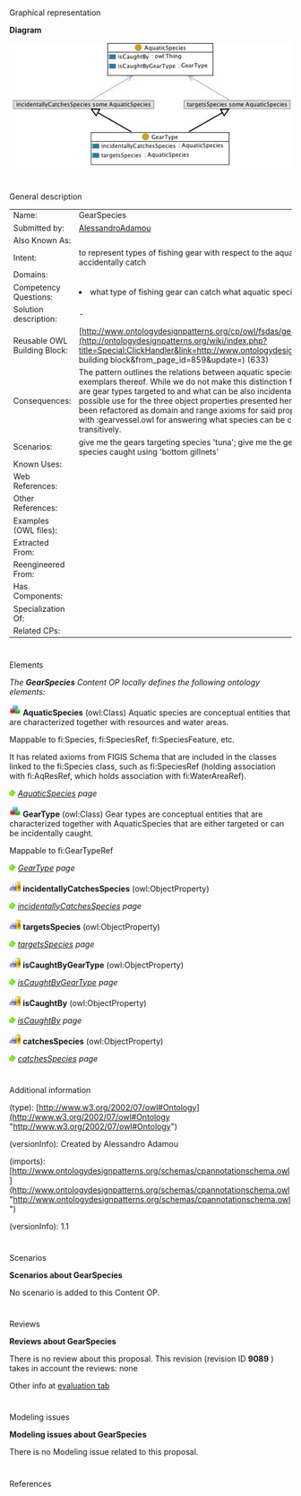 # 

 Graphical representation



__Diagram__ 





[![Image:Gearspecies.jpg](public/images/9/96/Gearspecies.jpg)](../Image/Gearspecies.jpg "Image:Gearspecies.jpg")





# 

 General description




|  |  |
| --- | --- |
|  Name:  |  GearSpecies  |
|  Submitted by:  | [AlessandroAdamou](../User/AlessandroAdamou "User:AlessandroAdamou")  |
|  Also Known As:  |  |
|  Intent:  |  to represent types of fishing gear with respect to the aquatic species they either are targeted to catch or can accidentally catch  |
|  Domains:  |  |
|  Competency Questions:  | <li>       what type of fishing gear can catch what aquatic species?      </li> |
|  Solution description:  |  -  |
|  Reusable OWL Building Block:  | [http://www.ontologydesignpatterns.org/cp/owl/fsdas/gearspecies.owl](http://ontologydesignpatterns.org/wiki/index.php?title=Special:ClickHandler&link=http://www.ontologydesignpatterns.org/cp/owl/fsdas/gearspecies.owl&message=OWL building block&from_page_id=859&update=)  (633)  |
|  Consequences:  |  The pattern outlines the relations between aquatic species and types of fishing gear that are suitable for catching exemplars thereof. While we do not make this distinction from the species' viewpoint, we do distinguish what species are gear types targeted to and what can be also incidentally caught. Since the original model does not hint at any other possible use for the three object properties presented herein, restriction superclasses for domains and ranges have been refactored as domain and range axioms for said properties. Note that this pattern can also be combined with :gearvessel.owl for answering what species can be caught using what vessel types. This can be inferred transitively.  |
|  Scenarios:  |  give me the gears targeting species 'tuna'; give me the gears which incidentally catch species 'dolphins'; give me the species caught using 'bottom gillnets'  |
|  Known Uses:  |  |
|  Web References:  |  |
|  Other References:  |  |
|  Examples (OWL files):  |  |
|  Extracted From:  |  |
|  Reengineered From:  |  |
|  Has Components:  |  |
|  Specialization Of:  |  |
|  Related CPs:  |  |



  





# 

 Elements



_The
 __GearSpecies__ 
 Content OP locally defines the following ontology elements:_ 





[![Class](public/images/thumb/2/27/Class.gif/20px-Class.gif)](../Image/Class.gif "Class")
__AquaticSpecies__ 
 (owl:Class) Aquatic species are conceptual entities that are characterized together with resources and water areas.
 
 Mappable to fi:Species, fi:SpeciesRef, fi:SpeciesFeature, etc.
 



 It has related axioms from FIGIS Schema that are included in the classes linked to the fi:Species class, such as fi:SpeciesRef (holding association with fi:AqResRef, which holds association with fi:WaterAreaRef).
 



[![](public/images/thumb/8/87/ArrowRight.gif/11px-ArrowRight.gif)](../Image/ArrowRight.gif "ArrowRight.gif")
_[AquaticSpecies](../Submissions/GearSpecies/AquaticSpecies "Submissions:GearSpecies/AquaticSpecies") 
 page_ 



[![Class](public/images/thumb/2/27/Class.gif/20px-Class.gif)](../Image/Class.gif "Class")
__GearType__ 
 (owl:Class) Gear types are conceptual entities that are characterized together with AquaticSpecies that are either targeted or can be incidentally caught.
 
 Mappable to fi:GearTypeRef
 



[![](public/images/thumb/8/87/ArrowRight.gif/11px-ArrowRight.gif)](../Image/ArrowRight.gif "ArrowRight.gif")
_[GearType](../Submissions/GearSpecies/GearType "Submissions:GearSpecies/GearType") 
 page_ 



[![ObjectProperty](public/images/thumb/c/c3/ObjectProperty.gif/20px-ObjectProperty.gif)](../Image/ObjectProperty.gif "ObjectProperty")
__incidentallyCatchesSpecies__ 
 (owl:ObjectProperty)
 
[![](public/images/thumb/8/87/ArrowRight.gif/11px-ArrowRight.gif)](../Image/ArrowRight.gif "ArrowRight.gif")
_[incidentallyCatchesSpecies](../Submissions/GearSpecies/incidentallyCatchesSpecies "Submissions:GearSpecies/incidentallyCatchesSpecies") 
 page_ 



[![ObjectProperty](public/images/thumb/c/c3/ObjectProperty.gif/20px-ObjectProperty.gif)](../Image/ObjectProperty.gif "ObjectProperty")
__targetsSpecies__ 
 (owl:ObjectProperty)
 
[![](public/images/thumb/8/87/ArrowRight.gif/11px-ArrowRight.gif)](../Image/ArrowRight.gif "ArrowRight.gif")
_[targetsSpecies](../Submissions/GearSpecies/targetsSpecies "Submissions:GearSpecies/targetsSpecies") 
 page_ 



[![ObjectProperty](public/images/thumb/c/c3/ObjectProperty.gif/20px-ObjectProperty.gif)](../Image/ObjectProperty.gif "ObjectProperty")
__isCaughtByGearType__ 
 (owl:ObjectProperty)
 
[![](public/images/thumb/8/87/ArrowRight.gif/11px-ArrowRight.gif)](../Image/ArrowRight.gif "ArrowRight.gif")
_[isCaughtByGearType](../Submissions/GearSpecies/isCaughtByGearType "Submissions:GearSpecies/isCaughtByGearType") 
 page_ 



[![ObjectProperty](public/images/thumb/c/c3/ObjectProperty.gif/20px-ObjectProperty.gif)](../Image/ObjectProperty.gif "ObjectProperty")
__isCaughtBy__ 
 (owl:ObjectProperty)
 
[![](public/images/thumb/8/87/ArrowRight.gif/11px-ArrowRight.gif)](../Image/ArrowRight.gif "ArrowRight.gif")
_[isCaughtBy](../Submissions/GearSpecies/isCaughtBy "Submissions:GearSpecies/isCaughtBy") 
 page_ 



[![ObjectProperty](public/images/thumb/c/c3/ObjectProperty.gif/20px-ObjectProperty.gif)](../Image/ObjectProperty.gif "ObjectProperty")
__catchesSpecies__ 
 (owl:ObjectProperty)
 
[![](public/images/thumb/8/87/ArrowRight.gif/11px-ArrowRight.gif)](../Image/ArrowRight.gif "ArrowRight.gif")
_[catchesSpecies](../Submissions/GearSpecies/catchesSpecies "Submissions:GearSpecies/catchesSpecies") 
 page_ 


# 

 Additional information



 (type):
 [http://www.w3.org/2002/07/owl#Ontology](http://www.w3.org/2002/07/owl#Ontology "http://www.w3.org/2002/07/owl#Ontology") 




 (versionInfo): Created by Alessandro Adamou
 



 (imports):
 [http://www.ontologydesignpatterns.org/schemas/cpannotationschema.owl](http://www.ontologydesignpatterns.org/schemas/cpannotationschema.owl "http://www.ontologydesignpatterns.org/schemas/cpannotationschema.owl") 




 (versionInfo): 1.1
 



# 

 Scenarios




__Scenarios about GearSpecies__ 


 No scenario is added to this Content OP.
 




# 

 Reviews




__Reviews about GearSpecies__ 


 There is no review about this proposal.
This revision (revision ID
 __9089__ 
 ) takes in account the reviews: none
 



 Other info at
 [evaluation tab](http://ontologydesignpatterns.org/wiki/index.php?title=Submissions:GearSpecies&action=evaluation "http://ontologydesignpatterns.org/wiki/index.php?title=Submissions:GearSpecies&action=evaluation") 





  





# 

 Modeling issues




__Modeling issues about GearSpecies__ 


 There is no Modeling issue related to this proposal.
 




  





# 

 References